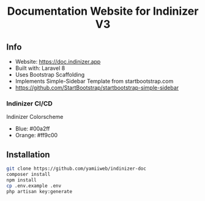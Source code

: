 <h1 align="center">Documentation Website for Indinizer V3</h1>

## Info
- Website: https://doc.indinizer.app
- Built with: Laravel 8
- Uses Bootstrap Scaffolding
- Implements Simple-Sidebar Template from startbootstrap.com
- https://github.com/StartBootstrap/startbootstrap-simple-sidebar

### Indinizer CI/CD
Indinizer Colorscheme
- Blue: #00a2ff
- Orange: #ff9c00

## Installation
```bash
git clone https://github.com/yamiiweb/indinizer-doc
composer install
npm install
cp .env.example .env
php artisan key:generate
```

